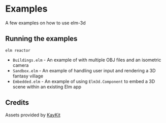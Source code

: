 # Examples

A few examples on how to use elm-3d

## Running the examples

```
elm reactor
```

- `Buildings.elm` - An example of with multiple OBJ files and an isometric camera
- `Sandbox.elm` - An example of handling user input and rendering a 3D fantasy village
- `Embedded.elm` - An example of using `Elm3d.Component` to embed a 3D scene within an existing Elm app

## Credits

Assets provided by [KayKit](https://kaylousberg.itch.io/kaykit-medieval-hexagon)